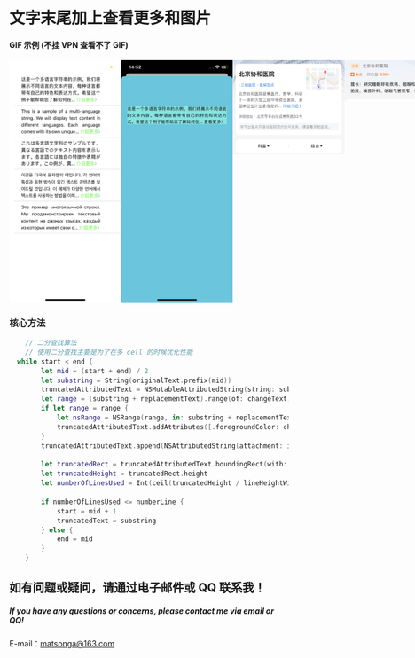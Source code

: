 # 文字末尾加上查看更多和图片

#### GIF 示例 (不挂 VPN 查看不了 GIF)

<div style="display: flex; justify-content: space-between;">
  <img src="img/1.PNG" marginTop="0" width="40%" height="40%"> 
  <img src="img/2.PNG" width="40%" height="40%"> 
  <img src="img/3.jpg" width="40%" height="40%"> 
  <img src="img/4.jpg" width="40%" height="40%"> 
</div>

### 核心方法

```swift
    // 二分查找算法
    // 使用二分查找主要是为了在多 cell 的时候优化性能
  while start < end {
        let mid = (start + end) / 2
        let substring = String(originalText.prefix(mid))
        truncatedAttributedText = NSMutableAttributedString(string: substring + replacementText, attributes: [.font: font, .paragraphStyle: paragraphStyle])
        let range = (substring + replacementText).range(of: changeText)
        if let range = range {
            let nsRange = NSRange(range, in: substring + replacementText)
            truncatedAttributedText.addAttributes([.foregroundColor: changeColor], range: nsRange)
        }
        truncatedAttributedText.append(NSAttributedString(attachment: imgAttributed))

        let truncatedRect = truncatedAttributedText.boundingRect(with: CGSize(width: labelWidth, height: CGFloat.greatestFiniteMagnitude), options: [.usesLineFragmentOrigin, .usesFontLeading], context: nil)
        let truncatedHeight = truncatedRect.height
        let numberOfLinesUsed = Int(ceil(truncatedHeight / lineHeightWithSpacing))

        if numberOfLinesUsed <= numberLine {
            start = mid + 1
            truncatedText = substring
        } else {
            end = mid
        }
    }
```

## 如有问题或疑问，请通过电子邮件或 QQ 联系我！

##### If you have any questions or concerns, please contact me via email or QQ!

E-mail：matsonga@163.com
